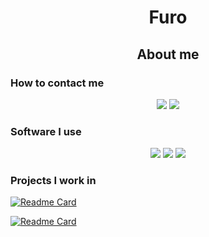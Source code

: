 <h1 align="center">Furo</h1>
<h2 align="center">About me</h2>

<h3 align="left">How to contact me</h3>
<p>
<center>
  <a href="https://discord.com/users/796417250214674483" target="_blank"><img src="https://img.shields.io/static/v1?style=for-the-badge&message=Discord&color=5662F6&logo=Discord&logoColor=FFFFFF&label="/></a>
  <a href="https://twitter.com/furoyt_" target="_blank"><img src="https://img.shields.io/static/v1?style=for-the-badge&message=Twitter&color=00acee&logo=Twitter&logoColor=FFFFFF&label="/></a>
</center>
</p>

<h3>Software I use</h3>
<p>
<center>
  <a href="https://haxe.org/" target="_blank" ><img src="https://img.shields.io/static/v1?style=for-the-badge&message=Haxe&color=EA8220&logo=Haxe&logoColor=FFFFFF&label="/></a>
  <a href="https://code.visualstudio.com/" target="_blank"><img src="https://img.shields.io/static/v1?style=for-the-badge&message=Visual+Studio+Code&color=007ACC&logo=Visual+Studio+Code&logoColor=FFFFFF&label="/></a>
    <a href="https://visualstudio.microsoft.com/" target="_blank"><img src="https://img.shields.io/static/v1?style=for-the-badge&message=Visual+Studio&color=5C2D91&logo=Visual+Studio&logoColor=FFFFFF&label="/></a>
</center>
</p>

<h3>Projects I work in</h3>

[![Readme Card](https://github-readme-stats.vercel.app/api/pin/?username=FNF-CNE-Devs&repo=CodenameEngine&show_owner=true&theme=transparent&hide_border=true)](https://github.com/FNF-CNE-Devs/CodenameEngine)

[![Readme Card](https://github-readme-stats.vercel.app/api/pin/?username=0xDrMoe&repo=TownofHost-Enhanced&show_owner=true&theme=transparent&hide_border=true)](https://github.com/0xDrMoe/TownofHost-Enhanced)
